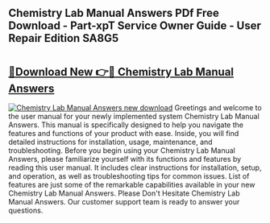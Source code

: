 ## Chemistry Lab Manual Answers PDf Free Download - Part-xpT Service Owner Guide - User Repair Edition SA8G5

# <h2><a href="http://bc59193.oget.top/?id=Chemistry+Lab+Manual+Answers">🔗Download New 👉🔴 Chemistry Lab Manual Answers</a></h2>

[![Chemistry Lab Manual Answers new download](https://i.imgur.com/5g1atiW.png)](http://bc59193.oget.top/?id=Chemistry+Lab+Manual+Answers)
Greetings and welcome to the user manual for your newly implemented system Chemistry Lab Manual Answers. This manual is specifically designed to help you navigate the features and functions of your product with ease. Inside, you will find detailed instructions for installation, usage, maintenance, and troubleshooting. Before you begin using your Chemistry Lab Manual Answers, please familiarize yourself with its functions and features by reading this user manual. It includes clear instructions for installation, setup, and operation, as well as troubleshooting tips for common issues. List of features are just some of the remarkable capabilities available in your new Chemistry Lab Manual Answers. Please Don't Hesitate Chemistry Lab Manual Answers. Our customer support team is ready to answer your questions.

